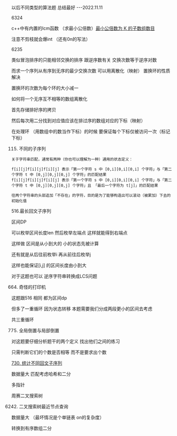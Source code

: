 以后不同类型的算法题 总结最好 ---2022.11.11



6324

c++中有内置的lcm函数 （求最小公倍数）[最小公倍数为 K 的子数组数目](https://leetcode.cn/submissions/detail/381735803/)

注意不剪枝就会爆int （还有0n的写法）



6235

类似冒泡排序的只能相邻交换的排序 跟逆序数有关 交换次数等于逆序对数

而求一个序列从有序到无序的最少交换次数 可以用离散化（映射） 置换环的性质解决

置换环的次数为每个环的大小减一



如何将一个无序互不相等的数组离散化

首先存储排好序的拷贝

然后每次用二分找到对应值应该在排过序的数组对应的下标（映射）

在处理环 （用数组中的数当作下标）的时候 要保证每个下标仅被访问一次（标记下标）





115. 不同的子序列

    关于字符串匹配，通常有两种（你也可以理解为一种）通用的状态定义：
    
    f[i][j]f[i][j]f[i][j] 表示「第一个字符 s 中 [0,i][0,i][0,i] 个字符」与「第二个字符 t 中 [0,j][0,j][0,j] 个字符」的匹配结果
    f[i][j]f[i][j]f[i][j] 表示「第一个字符 s 中 [0,i][0,i][0,i] 个字符」与「第二个字符 t 中 [0,j][0,j][0,j] 个字符」且 「最后一个字符为 t[j]」的匹配结果
    
    往两个字符串的头部追加「不存在」的字符，目的是为了能够构造出可以滚动（被累加）下去的初始化值



516.最长回文子序列

区间DP

可以枚举区间长度len 然后枚举左端点 这样就能得到右端点

这样做 区间是从小到大的 小的状态先被计算

还有就是从后往前枚举i 再从前往后枚举j

这样也能保证[i,j] 的区间长度由小到大

对于这题也可以 	逆序字符串转换成LCS问题



664. 奇怪的打印机

这题跟516 相同 都为区间dp

但多了一重循环 因为状态转移 本题需要我们分成两段更小的区间去考虑

共三重循环



775. 全局倒置与局部倒置

对这题要仔细分析题干的两个定义 找出他们之间的练习

只需判断它们的个数是否相等 而不是要求出个数



[730. 统计不同回文子序列](https://leetcode.cn/submissions/detail/382876718/)

数据量大 匹配考虑哈希和二分

多指针



周赛二叉搜索树

6242. 二叉搜索树最近节点查询

数据量大 （最坏情况是个单链表 on的复杂度）

 转换到有序数组二分
